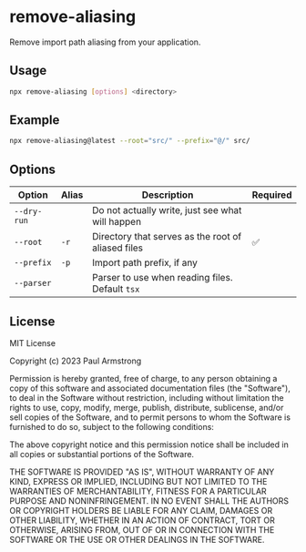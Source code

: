 # remove-aliasing

Remove import path aliasing from your application.

## Usage

```sh
npx remove-aliasing [options] <directory>
```

## Example

```sh
npx remove-aliasing@latest --root="src/" --prefix="@/" src/
```

## Options

| Option      | Alias | Description                                        | Required |
| ----------- | ----- | -------------------------------------------------- | -------- |
| `--dry-run` |       | Do not actually write, just see what will happen   |          |
| `--root`    | `-r`  | Directory that serves as the root of aliased files | ✅       |
| `--prefix`  | `-p`  | Import path prefix, if any                         |          |
| `--parser`  |       | Parser to use when reading files. Default `tsx`    |          |

## License

MIT License

Copyright (c) 2023 Paul Armstrong

Permission is hereby granted, free of charge, to any person obtaining a copy of this software and associated documentation files (the "Software"), to deal in the Software without restriction, including without limitation the rights to use, copy, modify, merge, publish, distribute, sublicense, and/or sell copies of the Software, and to permit persons to whom the Software is furnished to do so, subject to the following conditions:

The above copyright notice and this permission notice shall be included in all copies or substantial portions of the Software.

THE SOFTWARE IS PROVIDED "AS IS", WITHOUT WARRANTY OF ANY KIND, EXPRESS OR IMPLIED, INCLUDING BUT NOT LIMITED TO THE WARRANTIES OF MERCHANTABILITY, FITNESS FOR A PARTICULAR PURPOSE AND NONINFRINGEMENT. IN NO EVENT SHALL THE AUTHORS OR COPYRIGHT HOLDERS BE LIABLE FOR ANY CLAIM, DAMAGES OR OTHER LIABILITY, WHETHER IN AN ACTION OF CONTRACT, TORT OR OTHERWISE, ARISING FROM, OUT OF OR IN CONNECTION WITH THE SOFTWARE OR THE USE OR OTHER DEALINGS IN THE SOFTWARE.

